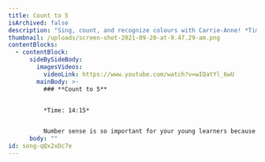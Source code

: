 ```yaml
---
title: Count to 5
isArchived: false
description: "Sing, count, and recognize colours with Carrie-Anne! *Time: 14:15*"
thumbnail: /uploads/screen-shot-2021-09-20-at-9.47.29-am.png
contentBlocks:
  - contentBlock:
      sideBySideBody:
        imagesVideos:
          videoLink: https://www.youtube.com/watch?v=wIQatYl_6wU
        mainBody: >-
          ### **Count to 5**


          *Time: 14:15*


          Number sense is so important for your young learners because it promotes confidence and encourages flexible thinking. It allows your child to create a relationship with numbers.
      body: ""
id: song-qQx2xDc7e
---
```

